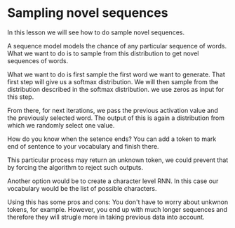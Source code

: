 # Sampling novel sequences

In this lesson we will see how to do sample novel sequences.

A sequence model models the chance of any particular sequence of words. What we want to do is to sample from this distribution to get novel sequences of words.

What we want to do is first sample the first word we want to generate. That first step will give us a softmax distribution. We will then sample from the distribution described in the softmax distribution. we use zeros as input for this step.

From there, for next iterations, we pass the previous activation value and the previously selected word. The output of this is again a distribution from which we randomly select one value.

How do you know when the setence ends? You can add a token to mark end of sentence to your vocabulary and finish there.

This particular process may return an unknown token, we could prevent that by forcing the algorithm to reject such outputs.

Another option would be to create a character level RNN. In this case our vocabulary would be the list of possible characters.

Using this has some pros and cons: You don't have to worry about unkwnon tokens, for example. However, you end up with much longer sequences and therefore they will strugle more in taking previous data into account.
